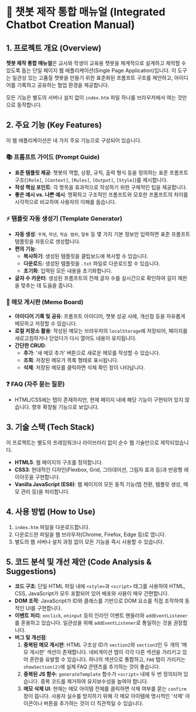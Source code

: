 # 🤖 챗봇 제작 통합 매뉴얼 (Integrated Chatbot Creation Manual)

## 1. 프로젝트 개요 (Overview)

**챗봇 제작 통합 매뉴얼**은 교사와 학생이 교육용 챗봇을 체계적으로 설계하고 제작할 수 있도록 돕는 단일 페이지 웹 애플리케이션(Single Page Application)입니다. 이 도구는 일관성 있는 고품질 챗봇을 만들기 위한 표준화된 프롬프트 구조를 제안하고, 아이디어를 기록하고 공유하는 협업 환경을 제공합니다.

모든 기능은 별도의 서버나 설치 없이 `index.htm` 파일 하나를 브라우저에서 여는 것만으로 동작합니다.

## 2. 주요 기능 (Key Features)

이 웹 애플리케이션은 네 가지 주요 기능으로 구성되어 있습니다.

### 📚 프롬프트 가이드 (Prompt Guide)
- **표준 템플릿 제공**: 챗봇의 역할, 상황, 규칙, 출력 형식 등을 정의하는 표준 프롬프트 구조(`[Role]`, `[Context]`, `[Rules]`, `[Output]`, `[Style]`)를 제시합니다.
- **작성 핵심 포인트**: 각 항목을 효과적으로 작성하기 위한 구체적인 팁을 제공합니다.
- **좋은 예시 vs. 나쁜 예시**: 명확하고 구조적인 프롬프트와 모호한 프롬프트의 차이를 시각적으로 비교하여 사용자의 이해를 돕습니다.

### ⚡ 템플릿 자동 생성기 (Template Generator)
- **자동 생성**: `주제`, `학년`, `학습 범위`, `말투` 등 몇 가지 기본 정보만 입력하면 표준 프롬프트 템플릿을 자동으로 생성합니다.
- **편의 기능**:
    - **복사하기**: 생성된 템플릿을 클립보드에 복사할 수 있습니다.
    - **다운로드**: 생성된 템플릿을 `.txt` 파일로 다운로드할 수 있습니다.
    - **초기화**: 입력된 모든 내용을 초기화합니다.
- **글자 수 카운터**: 생성된 프롬프트의 전체 글자 수를 실시간으로 확인하여 길이 제한을 맞추는 데 도움을 줍니다.

### 📝 메모 게시판 (Memo Board)
- **아이디어 기록 및 공유**: 프롬프트 아이디어, 챗봇 성공 사례, 개선점 등을 자유롭게 메모하고 저장할 수 있습니다.
- **로컬 저장소 활용**: 작성된 메모는 브라우저의 `localStorage`에 저장되어, 페이지를 새로고침하거나 닫았다가 다시 열어도 내용이 유지됩니다.
- **간단한 CRUD**:
    - **추가**: '새 메모 추가' 버튼으로 새로운 메모를 작성할 수 있습니다.
    - **조회**: 저장된 메모가 목록 형태로 표시됩니다.
    - **삭제**: 저장된 메모를 클릭하면 삭제 확인 창이 나타납니다.

### ❓ FAQ (자주 묻는 질문)
- HTML/CSS에는 탭이 존재하지만, 현재 페이지 내에 해당 기능이 구현되어 있지 않습니다. 향후 확장될 기능으로 보입니다.

## 3. 기술 스택 (Tech Stack)

이 프로젝트는 별도의 프레임워크나 라이브러리 없이 순수 웹 기술만으로 제작되었습니다.

- **HTML5**: 웹 페이지의 구조를 정의합니다.
- **CSS3**: 현대적인 디자인(Flexbox, Grid, 그라데이션, 그림자 효과 등)과 반응형 레이아웃을 구현합니다.
- **Vanilla JavaScript (ES6)**: 웹 페이지의 모든 동적 기능(탭 전환, 템플릿 생성, 메모 관리 등)을 처리합니다.

## 4. 사용 방법 (How to Use)

1.  `index.htm` 파일을 다운로드합니다.
2.  다운로드한 파일을 웹 브라우저(Chrome, Firefox, Edge 등)로 엽니다.
3.  별도의 웹 서버나 설치 과정 없이 모든 기능을 즉시 사용할 수 있습니다.

## 5. 코드 분석 및 개선 제안 (Code Analysis & Suggestions)

- **코드 구조**: 단일 HTML 파일 내에 `<style>`과 `<script>` 태그를 사용하여 HTML, CSS, JavaScript가 모두 포함되어 있어 배포와 사용이 매우 간편합니다.
- **DOM 조작**: JavaScript가 ID와 클래스를 기반으로 DOM 요소를 직접 조작하여 동적인 UI를 구현합니다.
- **이벤트 처리**: `onclick`, `oninput` 등의 인라인 이벤트 핸들러와 `addEventListener`를 혼용하고 있습니다. 일관성을 위해 `addEventListener`로 통일하는 것을 권장합니다.
- **버그 및 개선점**:
    1.  **중복된 메모 게시판**: HTML 구조상 ID가 `section2`와 `section3`인 두 개의 '메모 게시판' 섹션이 존재합니다. 네비게이션 탭이 각각 다른 섹션을 가리키고 있어 혼란을 유발할 수 있습니다. 하나의 섹션으로 통합하고, `FAQ` 탭이 가리키는 `showSection(2)`에 실제 FAQ 콘텐츠를 추가하는 것이 좋습니다.
    2.  **중복된 JS 함수**: `generateTemplate` 함수가 `<script>` 내에 두 번 정의되어 있습니다. 중복 코드를 제거하여 유지보수성을 높여야 합니다.
    3.  **메모 삭제 UI**: 현재는 메모 아이템 전체를 클릭하면 삭제 여부를 묻는 `confirm` 창이 뜹니다. 사용자 실수를 방지하기 위해 각 메모 아이템에 명시적인 '삭제' 아이콘이나 버튼을 추가하는 것이 더 직관적일 수 있습니다.
